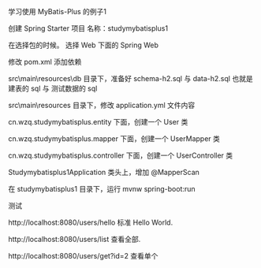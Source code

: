 学习使用 MyBatis-Plus 的例子1


创建 Spring Starter 项目
名称：studymybatisplus1



在选择包的时候。
选择 Web 下面的 Spring Web


修改 pom.xml 添加依赖


src\main\resources\db 目录下，准备好
schema-h2.sql
与
data-h2.sql
也就是建表的 sql 与 测试数据的 sql



src\main\resources 目录下，修改 application.yml 文件内容



cn.wzq.studymybatisplus.entity 下面，创建一个 User 类

cn.wzq.studymybatisplus.mapper 下面，创建一个 UserMapper 类

cn.wzq.studymybatisplus.controller 下面，创建一个 UserController 类


Studymybatisplus1Application 类头上，增加 @MapperScan




在 studymybatisplus1 目录下，运行
mvnw spring-boot:run



测试

http://localhost:8080/users/hello
标准 Hello World.


http://localhost:8080/users/list
查看全部.

http://localhost:8080/users/get?id=2
查看单个

